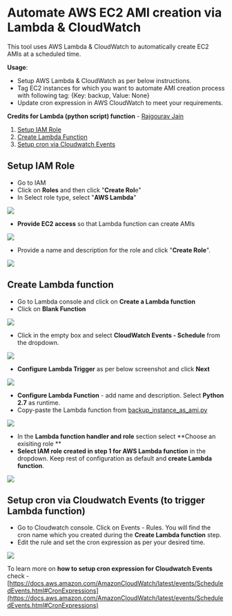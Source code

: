# Automate AWS EC2 AMI creation via Lambda & CloudWatch

This tool uses AWS Lambda & CloudWatch to automatically create EC2 AMIs at a scheduled time.

**Usage**: 

- Setup AWS Lambda & CloudWatch as per below instructions. 
- Tag EC2 instances for which you want to automate AMI creation process with following tag: {Key: backup, Value: None}
- Update cron expression in AWS CloudWatch to meet your requirements.

**Credits for Lambda (python script) function** - [Rajgourav Jain](https://github.com/rajgouravjain)

1. [Setup IAM Role](https://github.com/gaurav-kamboj/aws/tree/master/lambda-create-ami#setup-iam-role)
1. [Create Lambda Function](https://github.com/gaurav-kamboj/aws/tree/master/lambda-create-ami#create-lambda-function)
1. [Setup cron via Cloudwatch Events](https://github.com/gaurav-kamboj/aws/tree/master/lambda-create-ami#setup-cron-via-cloudwatch-events-to-trigger-lambda-function)


## Setup IAM Role

- Go to IAM 
- Click on **Roles** and then click "**Create Rol**e"
- In Select role type, select "**AWS Lambda**"

![](http://aws.gauravkamboj.com/images/iam-1.PNG)

- **Provide EC2 access** so that Lambda function can create AMIs

![](http://aws.gauravkamboj.com/images/iam-2.PNG)

- Provide a name and description for the role and click "**Create Role**".

![](http://aws.gauravkamboj.com/images/iam-3.PNG)

## Create Lambda function

- Go to Lambda console and click on **Create a Lambda function**
- Click on **Blank Function**

![](http://aws.gauravkamboj.com/images/lambda-1.PNG)

- Click in the empty box and select **CloudWatch Events - Schedule** from the dropdown.

![](http://aws.gauravkamboj.com/images/lambda-3.PNG)

- **Configure Lambda Trigger** as per below screenshot and click **Next**

![](http://aws.gauravkamboj.com/images/lambda-4.PNG)

- **Configure Lambda Function** - add name and description. Select **Python 2.7** as runtime.
- Copy-paste the Lambda function from [backup_instance_as_ami.py](https://github.com/rajgouravjain/devops/blob/master/aws/lambda/backup_instance_as_ami.py)

![](http://aws.gauravkamboj.com/images/lambda-5.PNG)

- In the **Lambda function handler and role** section select **Choose an exisiting role **
- **Select IAM role created in step 1 for AWS Lambda function** in the dropdown. Keep rest of configuration as default and **create Lambda function**. 

![](http://aws.gauravkamboj.com/images/lambda-6.PNG)

## Setup cron via Cloudwatch Events (to trigger Lambda function) 

- Go to Cloudwatch console. Click on Events - Rules. You will find the cron name which you created during the **Create Lambda function** step.
- Edit the rule and set the cron expression as per your desired time.

![](http://aws.gauravkamboj.com/images/cron-1.PNG)

To learn more on **how to setup cron expression for Cloudwatch Events** check - [https://docs.aws.amazon.com/AmazonCloudWatch/latest/events/ScheduledEvents.html#CronExpressions](https://docs.aws.amazon.com/AmazonCloudWatch/latest/events/ScheduledEvents.html#CronExpressions)

